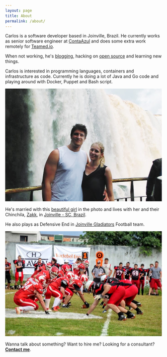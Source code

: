 ```yaml
---
layout: page
title: About
permalink: /about/
---
```


Carlos is a software developer based in Joinville, Brazil. He currently works
as senior software engineer at [ContaAzul](http://contaazul.com) and does
some extra work remotely for [Teamed.io](http://www.teamed.io/).

When not working, he's [blogging](http://carlosbecker.com),
hacking on [open source](https://github.com/caarlos0)
and learning new things.

Carlos is interested in programming languages, containers and infrastructure as
code. Currently he is doing a lot of Java and Go code and playing around with
Docker, Puppet and Bash script.

![me and my wife in Foz do Iguaçu Falls](/public/images/about.jpg)

He's married with this [beautiful girl](http://twitter.com/carinemeyer) in the
photo and lives with her and their Chinchila,
[Zakk](http://www.youtube.com/watch?v=YtWlIPGpxTc),
in [Joinville - SC, Brazil](http://goo.gl/maps/9tvI4).

He also plays as Defensive End in [Joinville Gladiators][glads] Football
team.

![me in a train](/public/images/glads.jpg)

[glads]: http://www.joinvillegladiators.com.br

Wanna talk about something? Want to hire me? Looking for a consultant?
[**Contact me**](/contact).
